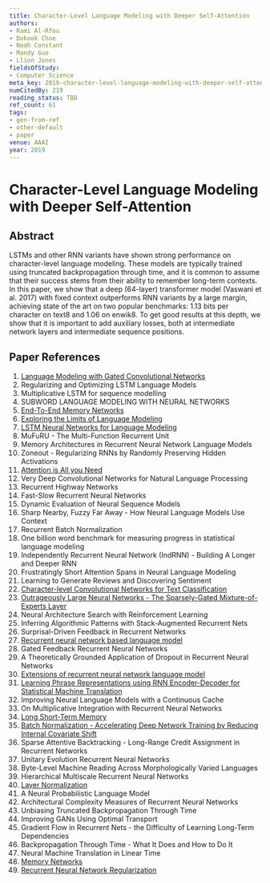 ```yaml
---
title: Character-Level Language Modeling with Deeper Self-Attention
authors:
- Rami Al-Rfou
- Dokook Choe
- Noah Constant
- Mandy Guo
- Llion Jones
fieldsOfStudy:
- Computer Science
meta_key: 2019-character-level-language-modeling-with-deeper-self-attention
numCitedBy: 219
reading_status: TBD
ref_count: 61
tags:
- gen-from-ref
- other-default
- paper
venue: AAAI
year: 2019
---
```


# Character-Level Language Modeling with Deeper Self-Attention

## Abstract

LSTMs and other RNN variants have shown strong performance on character-level language modeling. These models are typically trained using truncated backpropagation through time, and it is common to assume that their success stems from their ability to remember long-term contexts. In this paper, we show that a deep (64-layer) transformer model (Vaswani et al. 2017) with fixed context outperforms RNN variants by a large margin, achieving state of the art on two popular benchmarks: 1.13 bits per character on text8 and 1.06 on enwik8. To get good results at this depth, we show that it is important to add auxiliary losses, both at intermediate network layers and intermediate sequence positions.

## Paper References

1. [Language Modeling with Gated Convolutional Networks](2017-language-modeling-with-gated-convolutional-networks)
2. Regularizing and Optimizing LSTM Language Models
3. Multiplicative LSTM for sequence modelling
4. SUBWORD LANGUAGE MODELING WITH NEURAL NETWORKS
5. [End-To-End Memory Networks](2015-end-to-end-memory-networks)
6. [Exploring the Limits of Language Modeling](2016-exploring-the-limits-of-language-modeling)
7. [LSTM Neural Networks for Language Modeling](2012-lstm-neural-networks-for-language-modeling)
8. MuFuRU - The Multi-Function Recurrent Unit
9. Memory Architectures in Recurrent Neural Network Language Models
10. Zoneout - Regularizing RNNs by Randomly Preserving Hidden Activations
11. [Attention is All you Need](2017-attention-is-all-you-need)
12. Very Deep Convolutional Networks for Natural Language Processing
13. Recurrent Highway Networks
14. Fast-Slow Recurrent Neural Networks
15. Dynamic Evaluation of Neural Sequence Models
16. Sharp Nearby, Fuzzy Far Away - How Neural Language Models Use Context
17. Recurrent Batch Normalization
18. One billion word benchmark for measuring progress in statistical language modeling
19. Independently Recurrent Neural Network (IndRNN) - Building A Longer and Deeper RNN
20. Frustratingly Short Attention Spans in Neural Language Modeling
21. Learning to Generate Reviews and Discovering Sentiment
22. [Character-level Convolutional Networks for Text Classification](2015-character-level-convolutional-networks-for-text-classification)
23. [Outrageously Large Neural Networks - The Sparsely-Gated Mixture-of-Experts Layer](2017-outrageously-large-neural-networks-the-sparsely-gated-mixture-of-experts-layer)
24. Neural Architecture Search with Reinforcement Learning
25. Inferring Algorithmic Patterns with Stack-Augmented Recurrent Nets
26. Surprisal-Driven Feedback in Recurrent Networks
27. [Recurrent neural network based language model](2010-recurrent-neural-network-based-language-model)
28. Gated Feedback Recurrent Neural Networks
29. A Theoretically Grounded Application of Dropout in Recurrent Neural Networks
30. [Extensions of recurrent neural network language model](2011-extensions-of-recurrent-neural-network-language-model)
31. [Learning Phrase Representations using RNN Encoder-Decoder for Statistical Machine Translation](2014-learning-phrase-representations-using-rnn-encoder-decoder-for-statistical-machine-translation)
32. Improving Neural Language Models with a Continuous Cache
33. On Multiplicative Integration with Recurrent Neural Networks
34. [Long Short-Term Memory](1997-long-short-term-memory)
35. [Batch Normalization - Accelerating Deep Network Training by Reducing Internal Covariate Shift](2015-batch-normalization-accelerating-deep-network-training-by-reducing-internal-covariate-shift)
36. Sparse Attentive Backtracking - Long-Range Credit Assignment in Recurrent Networks
37. Unitary Evolution Recurrent Neural Networks
38. Byte-Level Machine Reading Across Morphologically Varied Languages
39. Hierarchical Multiscale Recurrent Neural Networks
40. [Layer Normalization](2016-layer-normalization)
41. A Neural Probabilistic Language Model
42. Architectural Complexity Measures of Recurrent Neural Networks
43. Unbiasing Truncated Backpropagation Through Time
44. Improving GANs Using Optimal Transport
45. Gradient Flow in Recurrent Nets - the Difficulty of Learning Long-Term Dependencies
46. Backpropagation Through Time - What It Does and How to Do It
47. Neural Machine Translation in Linear Time
48. [Memory Networks](2015-memory-networks)
49. [Recurrent Neural Network Regularization](2014-recurrent-neural-network-regularization)
